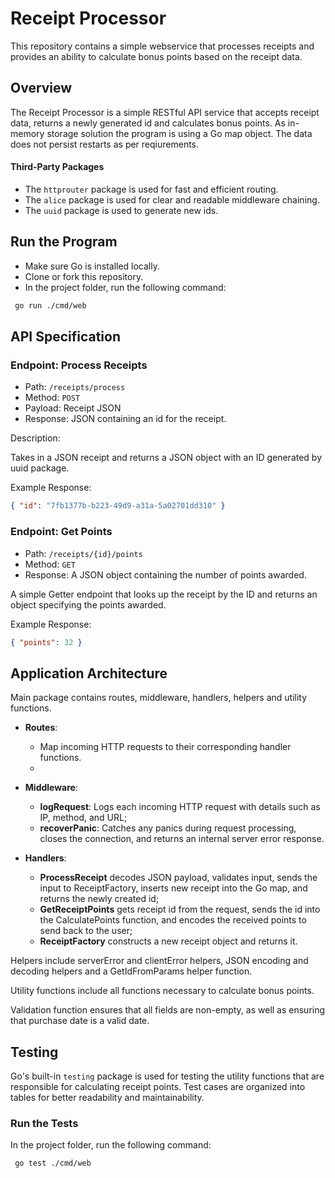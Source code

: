 # Receipt Processor

This repository contains a simple webservice that processes receipts and provides an ability to calculate bonus points based on the receipt data.

## Overview

The Receipt Processor is a simple RESTful API service that accepts receipt data, returns a newly generated id and calculates bonus points.
As in-memory storage solution the program is using a Go map object. The data does not persist restarts as per reqiurements.

#### Third-Party Packages

- The `httprouter` package is used for fast and efficient routing.
- The `alice` package is used for clear and readable middleware chaining.
- The `uuid` package is used to generate new ids.

## Run the Program

- Make sure Go is installed locally.
- Clone or fork this repository.
- In the project folder, run the following command:

```sh
 go run ./cmd/web
```

## API Specification

### Endpoint: Process Receipts

- Path: `/receipts/process`
- Method: `POST`
- Payload: Receipt JSON
- Response: JSON containing an id for the receipt.

Description:

Takes in a JSON receipt and returns a JSON object with an ID generated by uuid package.

Example Response:

```json
{ "id": "7fb1377b-b223-49d9-a31a-5a02701dd310" }
```

### Endpoint: Get Points

- Path: `/receipts/{id}/points`
- Method: `GET`
- Response: A JSON object containing the number of points awarded.

A simple Getter endpoint that looks up the receipt by the ID and returns an object specifying the points awarded.

Example Response:

```json
{ "points": 32 }
```

## Application Architecture

Main package contains routes, middleware, handlers, helpers and utility functions.

- **Routes**:
  - Map incoming HTTP requests to their corresponding handler functions.
  -
- **Middleware**:

  - **logRequest**: Logs each incoming HTTP request with details such as IP, method, and URL;
  - **recoverPanic**: Catches any panics during request processing, closes the connection, and returns an internal server error response.

- **Handlers**:
  - **ProcessReceipt** decodes JSON payload, validates input, sends the input to ReceiptFactory, inserts new receipt into the Go map, and returns the newly created id;
  - **GetReceiptPoints** gets receipt id from the request, sends the id into the CalculatePoints function, and encodes the received points to send back to the user;
  - **ReceiptFactory** constructs a new receipt object and returns it.

Helpers include serverError and clientError helpers, JSON encoding and decoding helpers and a GetIdFromParams helper function.

Utility functions include all functions necessary to calculate bonus points.

Validation function ensures that all fields are non-empty, as well as ensuring that purchase date is a valid date.

## Testing

Go's built-in `testing` package is used for testing the utility functions that are responsible for calculating receipt points. Test cases are organized into tables for better readability and maintainability.

### Run the Tests

In the project folder, run the following command:

```sh
 go test ./cmd/web
```
